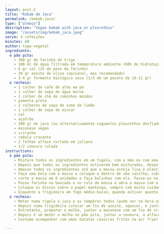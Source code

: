 ```yaml
---
layout: post-2
title: "Kebab de Jaca"
permalink: /kebab-jaca/
type: ["almoço"]
description: "Vegan kebab with jaca or pleurothus"
image: "/assets/img/kebab_jaca.jpeg"
serve: 4 refeições
minutes: 60
author: tuga-vegetal
ingredients: 
  o pão pita:
    - 300 gr de farinha de trigo
    - 180 ml de água filtrada em temperatura ambiente (60% de hidratação)
    - 6 gr sal (2% do peso da farinha)
    - 30 gr azeite de oliva (opcional, mas recomendado)
    - 3-4 gr fermento biológico seco (1/3 de um pacote de 10-11 gr)
  o recheio:
    - 1 colher de café de alho em pó
    - 1 colher de sopa de água morna
    - 1 colher de chá de cominhos moídos
    - pimenta preta
    - 2 colheres de sopa de sumo de limão
    - 1 colher de sopa de açucar
    - sal
    - açafrão
    - 300 gr de jaca (ou alternativamente cogumelos pleurothus desfiados)
    - maionese vegan
    - sriracha
    - cebola crocante
    - 2 folhas alface cortada em juliana
    - 1/2 cenoura ralada
instructions:
  o pão pita:
    - Misture todos os ingredientes em um tigela, com a mão ou com uma espátula
    - Depois que todos os ingredientes estiverem bem misturados, despeje o conteúdo em uma bancada (de mármore, madeira, etc)
    - Amasse todos os ingredientes até que a massa esteja lisa e elástica; recomendamos cerca de 20 minutos de amassamento
    - Faça uma bola com a massa e coloque-a dentro de uma vasilha; cubra com plástico filme ou com um pano úmido; deixe crescer por cerca 1 hora, até que a massa tenha dobrado de tamanho
    - corte a massa em 6 unidades e faça bolinhas com ela. Passe-as na farinha para evitar que grudem na bancada
    - Passe farinha na bancada e no rolo de massa e abra a massa com o rolo – seja delicado, assim a massa não grudará no rolo ou na bancada; faça discos finos, com cerca de 3 cm de espessura e 13 cm de diâmetro.
    - Coloque os discos sobre o papel manteiga, sempre com muito cuidado; deixe os discos de massa repousarem por 30 minutos, cobertos com um pano; quando for esquentá-los, comece pelo primeiro que foi modelado
    - Esquente a frigideira em fogo médio-baixo; quando estiver quente, coloque a massa virada ao contrário(lado que estava em contato com pano fica para baixo) ; vire assim que primeiras bolhas surgirem (cerca de 20-30 segundos e esquente o outro lado até que o pão esteja totalmente inflado; vire novamente
  o recheio:
    - Meter numa tigela a jaca e os tempêros todos (pode ser na hora ou deixar da noite para o dia).
    - Depois numa frigideira colocar um fio de azeite, aquecer, e juntar a jaca temparada, deixar 5 minutos, mexendo.
    - Entretanto, preparar o molho, juntar a maionese com um fio de sriracha.
    - Depois é sé meter o molho no pão pita, juntar a cenoura, a alface e a jaca.
    - Costumo acompanhar com umas batatas caseiras fritas na air fryer.

---
```

